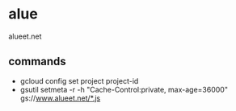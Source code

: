 # alue
alueet.net

## commands
- gcloud config set project project-id
- gsutil setmeta -r -h "Cache-Control:private, max-age=36000" gs://www.alueet.net/*.js
